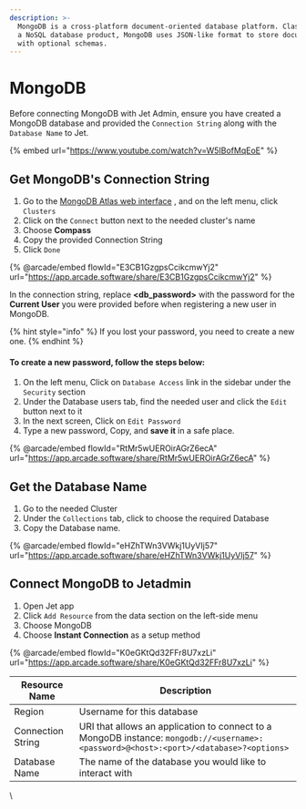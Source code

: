 ```yaml
---
description: >-
  MongoDB is a cross-platform document-oriented database platform. Classified as
  a NoSQL database product, MongoDB uses JSON-like format to store documents
  with optional schemas.
---
```


# MongoDB

Before connecting MongoDB with Jet Admin, ensure you have created a MongoDB database and provided the `Connection String` along with the `Database Name` to Jet.

{% embed url="https://www.youtube.com/watch?v=W5IBofMqEoE" %}

## Get MongoDB's Connection String <a href="#connect-airtable-to-jetadmin" id="connect-airtable-to-jetadmin"></a>

1. Go to the [MongoDB Atlas web interface](https://cloud.mongodb.com/) , and on the left menu, click `Clusters`
2. Click on the `Connect` button next to the needed cluster's name
3. Choose **Compass**
4. Copy the provided Connection String
5. Click `Done`

{% @arcade/embed flowId="E3CB1GzgpsCcikcmwYj2" url="https://app.arcade.software/share/E3CB1GzgpsCcikcmwYj2" %}

In the connection string, replace **\<db\_password>** with the password for the **Current User** you were provided before when registering a new user in MongoDB.

{% hint style="info" %}
If you lost your password, you need to create a new one.
{% endhint %}

#### To create a new password, follow the steps below:

1. On the left menu, Click on `Database Access` link in the sidebar under the `Security` section
2. Under the Database users tab, find the needed user and click the `Edit` button next to it
3. In the next screen, Click on `Edit Password`
4. Type a new password, Copy, and **save it** in a safe place.

{% @arcade/embed flowId="RtMr5wUEROirAGrZ6ecA" url="https://app.arcade.software/share/RtMr5wUEROirAGrZ6ecA" %}

## Get the Database Name <a href="#connect-airtable-to-jetadmin" id="connect-airtable-to-jetadmin"></a>

1. Go to the needed Cluster
2. Under the `Collections` tab, click to choose the required Database
3. Copy the Database name.



{% @arcade/embed flowId="eHZhTWn3VWkj1UyVIj57" url="https://app.arcade.software/share/eHZhTWn3VWkj1UyVIj57" %}

## Connect MongoDB to Jetadmin <a href="#connect-airtable-to-jetadmin" id="connect-airtable-to-jetadmin"></a>

1. Open Jet app
2. Click `Add Resource` from the data section on the left-side menu
3. Choose MongoDB
4. Choose **Instant Connection** as a setup method



{% @arcade/embed flowId="K0eGKtQd32FFr8U7xzLi" url="https://app.arcade.software/share/K0eGKtQd32FFr8U7xzLi" %}

| Resource Name     | Description                                                                                                                           |
| ----------------- | ------------------------------------------------------------------------------------------------------------------------------------- |
| Region            | Username for this database                                                                                                            |
| Connection String | URI that allows an application to connect to a MongoDB instance: `mongodb://<username>:<password>@<host>:<port>/<database>?<options>` |
| Database Name     | The name of the database you would like to interact with                                                                              |

\
